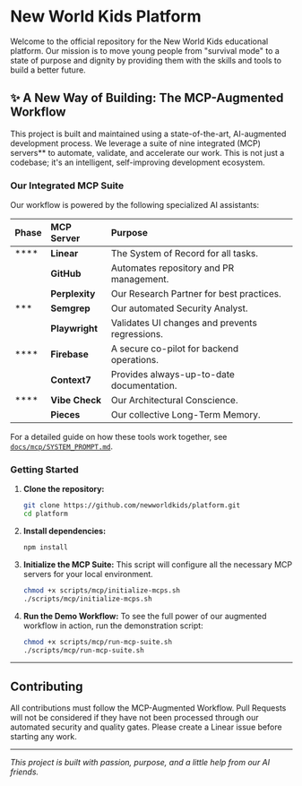 # New World Kids Platform

Welcome to the official repository for the New World Kids educational platform. Our mission is to move young people from "survival mode" to a state of purpose and dignity by providing them with the skills and tools to build a better future.

## ✨ A New Way of Building: The MCP-Augmented Workflow

This project is built and maintained using a state-of-the-art, AI-augmented development process. We leverage a suite of nine integrated  (MCP) servers** to automate, validate, and accelerate our work. This is not just a codebase; it's an intelligent, self-improving development ecosystem.



### Our Integrated MCP Suite

Our workflow is powered by the following specialized AI assistants:

| Phase     | MCP Server      | Purpose                                     |
| :-------- | :-------------- | :------------------------------------------ |
| ****   | **Linear**      | The System of Record for all tasks.         |
|           | **GitHub**      | Automates repository and PR management.     |
|           | **Perplexity**  | Our Research Partner for best practices.    |
| *** |       **Semgrep**     | Our automated Security Analyst.             |
|           | **Playwright**  | Validates UI changes and prevents regressions.|
| **** |      **Firebase**    | A secure co-pilot for backend operations.   |
|           | **Context7**    | Provides always-up-to-date documentation.   |
| ****|       **Vibe Check**  | Our Architectural Conscience.               |
|           | **Pieces**      | Our collective Long-Term Memory.            |

For a detailed guide on how these tools work together, see [`docs/mcp/SYSTEM_PROMPT.md`](docs/mcp/SYSTEM_PROMPT.md).

### Getting Started

1.  **Clone the repository:**
    ```bash
    git clone https://github.com/newworldkids/platform.git
    cd platform
    ```

2.  **Install dependencies:**
    ```bash
    npm install
    ```

3.  **Initialize the MCP Suite:**
    This script will configure all the necessary MCP servers for your local environment.
    ```bash
    chmod +x scripts/mcp/initialize-mcps.sh
    ./scripts/mcp/initialize-mcps.sh
    ```

4.  **Run the Demo Workflow:**
    To see the full power of our augmented workflow in action, run the demonstration script:
    ```bash
    chmod +x scripts/mcp/run-mcp-suite.sh
    ./scripts/mcp/run-mcp-suite.sh
    ```

---

## Contributing

All contributions must follow the MCP-Augmented Workflow. Pull Requests will not be considered if they have not been processed through our automated security and quality gates. Please create a Linear issue before starting any work.

---

*This project is built with passion, purpose, and a little help from our AI friends.*
